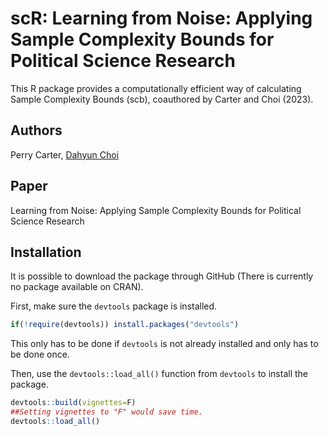# scR:  Learning from Noise: Applying Sample Complexity Bounds for Political Science Research

This R package provides a computationally efficient way of calculating Sample Complexity Bounds (scb), coauthored by Carter and Choi (2023).


## Authors
Perry Carter, [Dahyun Choi](https://dahyunc.github.io/)

## Paper
Learning from Noise: Applying Sample Complexity Bounds for Political Science Research

## Installation

It is possible to download the package through GitHub (There is currently no package available on CRAN).

First, make sure the `devtools` package is installed.
``` r
if(!require(devtools)) install.packages("devtools")
```
This only has to be done if `devtools` is not already installed and only has to be done once.

Then, use the `devtools::load_all()` function from `devtools` to install the package.

``` r
devtools::build(vignettes=F)
##Setting vignettes to "F" would save time.
devtools::load_all()
```
